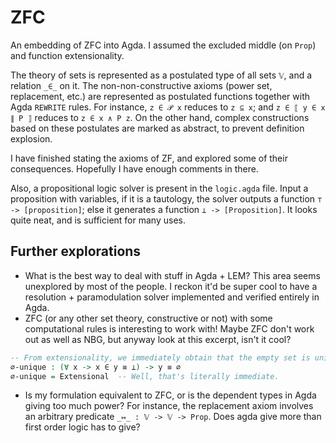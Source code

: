 # ZFC
An embedding of ZFC into Agda. I assumed the excluded middle (on `Prop`) and function extensionality.

The theory of sets is represented as a postulated type of all sets `𝕍`, and a relation `_∈_` on it.
The non-non-constructive axioms (power set, replacement, etc.) are represented as postulated functions together with Agda `REWRITE` rules.
For instance, `z ∈ 𝒫 x` reduces to `z ⊆ x`; and `z ∈ ⟦ y ∈ x ∥ P ⟧` reduces to `z ∈ x ∧ P z`.
On the other hand, complex constructions based on these postulates are marked as abstract, to prevent definition explosion.

I have finished stating the axioms of ZF, and explored some of their consequences.
Hopefully I have enough comments in there.

Also, a propositional logic solver is present in the `logic.agda` file. Input a proposition with variables,
if it is a tautology, the solver outputs a function `⊤ -> [proposition]`; else it generates a function `⊥ -> [Proposition]`.
It looks quite neat, and is sufficient for many uses.

## Further explorations
- What is the best way to deal with stuff in Agda + LEM? This area seems unexplored by most of the people. I reckon
it'd be super cool to have a resolution + paramodulation solver implemented and verified entirely in Agda.
- ZFC (or any other set theory, constructive or not) with some computational rules is interesting to work with!
Maybe ZFC don't work out as well as NBG, but anyway look at this excerpt, isn't it cool?
```agda
-- From extensionality, we immediately obtain that the empty set is unique.
∅-unique : (∀ x -> x ∈ y ≡ ⊥) -> y ≡ ∅
∅-unique = Extensional  -- Well, that's literally immediate.
```
- Is my formulation equivalent to ZFC, or is the dependent types in Agda giving too much power?
For instance, the replacement axiom involves an arbitrary predicate `_↦_ : 𝕍 -> 𝕍 -> Prop`. Does agda give more than first order logic has to give?
